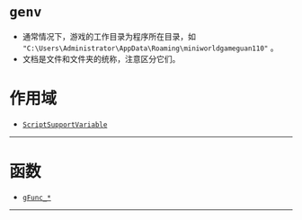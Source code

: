 # `genv`
- 通常情况下，游戏的工作目录为程序所在目录，如 `"C:\Users\Administrator\AppData\Roaming\miniworldgameguan110"` 。  
- 文档是文件和文件夹的统称，注意区分它们。  

# 作用域
- [`ScriptSupportVariable`](./ScriptSupportVariable.md)  
---

# 函数
- [`gFunc_*`](./gFunc_.md)  
---

